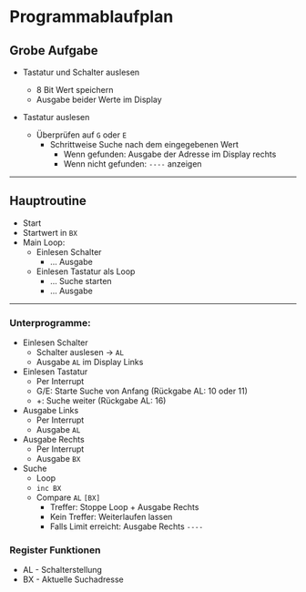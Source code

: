 # Programmablaufplan
## Grobe Aufgabe
- Tastatur und Schalter auslesen
  - 8 Bit Wert speichern
  - Ausgabe beider Werte im Display

- Tastatur auslesen
  - Überprüfen auf `G` oder `E`
    - Schrittweise Suche nach dem eingegebenen Wert
      - Wenn gefunden: Ausgabe der Adresse im Display rechts
      - Wenn nicht gefunden: `----` anzeigen

---
## Hauptroutine
- Start
- Startwert in `BX`
- Main Loop:
  - Einlesen Schalter
    - ... Ausgabe
  - Einlesen Tastatur als Loop
    - ... Suche starten
    - ... Ausgabe
---
### Unterprogramme:
- Einlesen Schalter
  - Schalter auslesen -> `AL`
  - Ausgabe `AL` im Display Links
- Einlesen Tastatur
  - Per Interrupt
  - G/E: Starte Suche von Anfang (Rückgabe AL: 10 oder 11)
  - \+: Suche weiter (Rückgabe AL: 16)
- Ausgabe Links
  - Per Interrupt
  - Ausgabe `AL`
- Ausgabe Rechts
  - Per Interrupt
  - Ausgabe `BX`
- Suche
  - Loop
  - `inc BX`
  - Compare `AL` `[BX]`
    - Treffer: Stoppe Loop + Ausgabe Rechts
    - Kein Treffer: Weiterlaufen lassen
    - Falls Limit erreicht: Ausgabe Rechts `----`

### Register Funktionen
- AL - Schalterstellung
- BX - Aktuelle Suchadresse